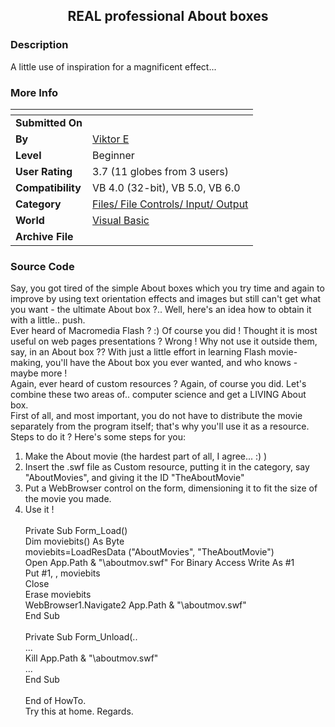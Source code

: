 ﻿<div align="center">

## REAL professional About boxes


</div>

### Description

A little use of inspiration for a magnificent effect...
 
### More Info
 


<span>             |<span>
---                |---
**Submitted On**   |
**By**             |[Viktor E](https://github.com/Planet-Source-Code/PSCIndex/blob/master/ByAuthor/viktor-e.md)
**Level**          |Beginner
**User Rating**    |3.7 (11 globes from 3 users)
**Compatibility**  |VB 4\.0 \(32\-bit\), VB 5\.0, VB 6\.0
**Category**       |[Files/ File Controls/ Input/ Output](https://github.com/Planet-Source-Code/PSCIndex/blob/master/ByCategory/files-file-controls-input-output__1-3.md)
**World**          |[Visual Basic](https://github.com/Planet-Source-Code/PSCIndex/blob/master/ByWorld/visual-basic.md)
**Archive File**   |[](https://github.com/Planet-Source-Code/viktor-e-real-professional-about-boxes__1-48035/archive/master.zip)





### Source Code

Say, you got tired of the simple About boxes which you try time and again to improve by using text orientation effects and images but still can't get what you want - the ultimate About box ?.. Well, here's an idea how to obtain it with a little.. push.<br>
Ever heard of Macromedia Flash ? :) Of course you did ! Thought it is most useful on web pages presentations ? Wrong ! Why not use it outside them, say, in an About box ?? With just a little effort in learning Flash movie-making, you'll have the About box you ever wanted, and who knows - maybe more !<br>
Again, ever heard of custom resources ? Again, of course you did. Let's combine these two areas of.. computer science and get a LIVING About box.<br>
First of all, and most important, you do not have to distribute the movie separately from the program itself; that's why you'll use it as a resource. Steps to do it ? Here's some steps for you:<br>
1. Make the About movie (the hardest part of all, I agree... :) )<br>
2. Insert the .swf file as Custom resource, putting it in the category, say "AboutMovies", and giving it the ID "TheAboutMovie"<br>
3. Put a WebBrowser control on the form, dimensioning it to fit the size of the movie you made.<br>
4. Use it !<br><br>
Private Sub Form_Load()<br>
Dim moviebits() As Byte<br>
moviebits=LoadResData ("AboutMovies", "TheAboutMovie")<br>
Open App.Path & "\aboutmov.swf" For Binary Access Write As #1<br>
Put #1, , moviebits<br>
Close<br>
Erase moviebits<br>
WebBrowser1.Navigate2 App.Path & "\aboutmov.swf"<br>
End Sub<br><br>
Private Sub Form_Unload(..<br>
...<br>
Kill App.Path & "\aboutmov.swf"<br>
...<br>
End Sub<br><br>
End of HowTo.<br>
Try this at home. Regards.

